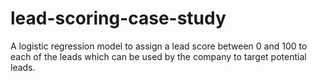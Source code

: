 # lead-scoring-case-study
A logistic regression model to assign a lead score between 0 and 100 to each of the leads which can be used by the company to target potential leads. 
